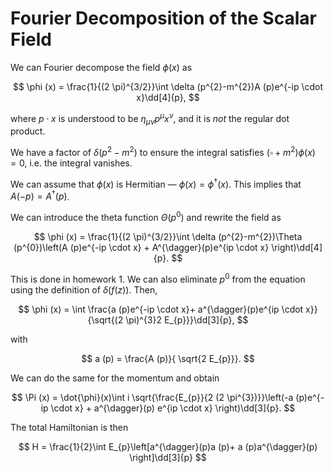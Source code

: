 # Fourier Decomposition of the Scalar Field

We can Fourier decompose the field $\phi (x)$ as

$$
\phi (x) = \frac{1}{(2 \pi)^{3/2}}\int \delta (p^{2}-m^{2})A (p)e^{-ip \cdot x}\dd[4]{p},
$$

where $p \cdot x$ is understood to be $\eta_{\mu\nu}p^{\mu}x^{\nu}$, and it is *not* the regular dot product.

We have a factor of $\delta (p^{2}-m^{2})$ to ensure the integral satisfies $(\square + m^{2})\phi (x) = 0$, i.e. the integral vanishes.

We can assume that $\phi (x)$ is Hermitian — $\phi (x) = \phi^{\dagger}(x)$. This implies that $A (-p) = A^{\dagger}(p)$.

We can introduce the theta function $\Theta (p^{0})$ and rewrite the field as

$$
\phi (x) = \frac{1}{(2 \pi)^{3/2}}\int \delta (p^{2}-m^{2})\Theta (p^{0})\left(A (p)e^{-ip \cdot x} + A^{\dagger}(p)e^{ip \cdot x} \right)\dd[4]{p}.
$$

This is done in homework 1. We can also eliminate $p^{0}$ from the equation using the definition of $\delta (f (z))$. Then,

$$
\phi (x) = \int \frac{a (p)e^{-ip \cdot x}+ a^{\dagger}(p)e^{ip \cdot x}}{\sqrt{(2 \pi)^{3}2 E_{p}}}\dd[3]{p},
$$

with

$$
a (p) = \frac{A (p)}{ \sqrt{2 E_{p}}}.
$$

We can do the same for the momentum and obtain

$$
\Pi (x) = \dot{\phi}(x)\int i \sqrt{\frac{E_{p}}{2 (2 \pi^{3})}}\left(-a (p)e^{-ip \cdot x} + a^{\dagger}(p) e^{ip \cdot x} \right)\dd[3]{p}.
$$

The total Hamiltonian is then

$$
H = \frac{1}{2}\int E_{p}\left[a^{\dagger}(p)a (p)+ a (p)a^{\dagger}(p) \right]\dd[3]{p}
$$